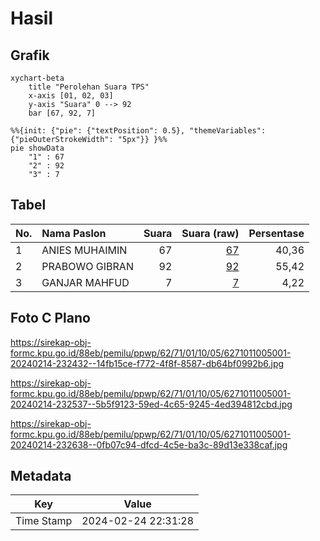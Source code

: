 # Hasil

## Grafik

```mermaid
xychart-beta
    title "Perolehan Suara TPS"
    x-axis [01, 02, 03]
    y-axis "Suara" 0 --> 92
    bar [67, 92, 7]
```

```mermaid
%%{init: {"pie": {"textPosition": 0.5}, "themeVariables": {"pieOuterStrokeWidth": "5px"}} }%%
pie showData
    "1" : 67
    "2" : 92
    "3" : 7
```

## Tabel

| No. | Nama Paslon    | Suara | Suara (raw) | Persentase |
|:--- |:-------------- | -----:| -----------:| ----------:|
| 1   | ANIES MUHAIMIN | 67    | [67][p-1]   | 40,36      |
| 2   | PRABOWO GIBRAN | 92    | [92][p-2]   | 55,42      |
| 3   | GANJAR MAHFUD  | 7     | [7][p-3]    | 4,22       |


[p-1]: https://github.com/gigit-pemilu/pemilu-2024-62-kalimantan-tengah/blob/main/pilpres/hitung-suara/sub/62-kalimantan-tengah/sub/71-kota-palangkaraya/sub/01-pahandut/sub/1005-pahandut-seberang/sub/001-tps/sub/paslon-1.txt
[p-2]: https://github.com/gigit-pemilu/pemilu-2024-62-kalimantan-tengah/blob/main/pilpres/hitung-suara/sub/62-kalimantan-tengah/sub/71-kota-palangkaraya/sub/01-pahandut/sub/1005-pahandut-seberang/sub/001-tps/sub/paslon-2.txt
[p-3]: https://github.com/gigit-pemilu/pemilu-2024-62-kalimantan-tengah/blob/main/pilpres/hitung-suara/sub/62-kalimantan-tengah/sub/71-kota-palangkaraya/sub/01-pahandut/sub/1005-pahandut-seberang/sub/001-tps/sub/paslon-3.txt

## Foto C Plano

https://sirekap-obj-formc.kpu.go.id/88eb/pemilu/ppwp/62/71/01/10/05/6271011005001-20240214-232432--14fb15ce-f772-4f8f-8587-db64bf0992b6.jpg

https://sirekap-obj-formc.kpu.go.id/88eb/pemilu/ppwp/62/71/01/10/05/6271011005001-20240214-232537--5b5f9123-59ed-4c65-9245-4ed394812cbd.jpg

https://sirekap-obj-formc.kpu.go.id/88eb/pemilu/ppwp/62/71/01/10/05/6271011005001-20240214-232638--0fb07c94-dfcd-4c5e-ba3c-89d13e338caf.jpg


## Metadata

| Key        | Value               |
| ---------- | ------------------- |
| Time Stamp | 2024-02-24 22:31:28 |



